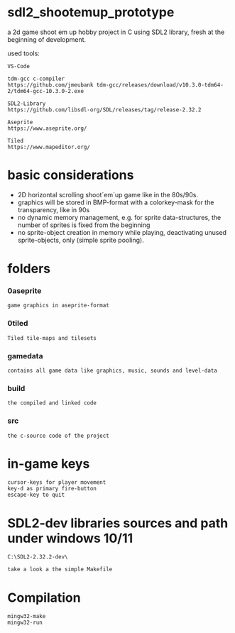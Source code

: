 # sdl2_shootemup_prototype
a 2d game shoot em up hobby project in C using SDL2 library, fresh at the beginning of development.

used tools:
    
    VS-Code

    tdm-gcc c-compiler 
    https://github.com/jmeubank tdm-gcc/releases/download/v10.3.0-tdm64-2/tdm64-gcc-10.3.0-2.exe
    
    SDL2-Library
    https://github.com/libsdl-org/SDL/releases/tag/release-2.32.2

    Aseprite
    https://www.aseprite.org/

    Tiled
    https://www.mapeditor.org/



# basic considerations

* 2D horizontal scrolling shoot´em´up game like in the 80s/90s.
* graphics will be stored in BMP-format with a colorkey-mask for the transparency, like in 90s
* no dynamic memory management, e.g. for sprite data-structures, the number of sprites is fixed from the beginning 
* no sprite-object creation in memory while playing, deactivating unused sprite-objects, only (simple sprite pooling).

# folders

### 0aseprite

    game graphics in aseprite-format


### 0tiled

    Tiled tile-maps and tilesets


### gamedata 

    contains all game data like graphics, music, sounds and level-data

### build

    the compiled and linked code


### src

    the c-source code of the project

# in-game keys

    cursor-keys for player movement
    key-d as primary fire-button
    escape-key to quit


# SDL2-dev libraries sources and path under windows 10/11

    C:\SDL2-2.32.2-dev\

    take a look a the simple Makefile

# Compilation

    mingw32-make
    mingw32-run

